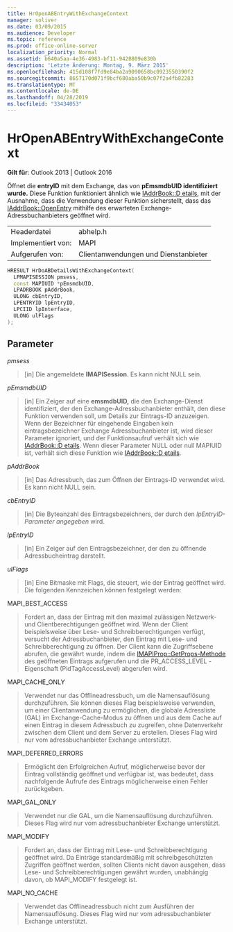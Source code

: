 ```yaml
---
title: HrOpenABEntryWithExchangeContext
manager: soliver
ms.date: 03/09/2015
ms.audience: Developer
ms.topic: reference
ms.prod: office-online-server
localization_priority: Normal
ms.assetid: b640a5aa-4e36-4983-bf11-9428809e830b
description: 'Letzte Änderung: Montag, 9. März 2015'
ms.openlocfilehash: 415d108f7fd9e84ba2a9090658bc0923550390f2
ms.sourcegitcommit: 8657170d071f9bcf680aba50b9c07f2a4fb82283
ms.translationtype: MT
ms.contentlocale: de-DE
ms.lasthandoff: 04/28/2019
ms.locfileid: "33434053"
---
```

# <a name="hropenabentrywithexchangecontext"></a>HrOpenABEntryWithExchangeContext

  
  
**Gilt für**: Outlook 2013 | Outlook 2016 
  
Öffnet die **entryID** mit dem Exchange, das von **pEmsmdbUID identifiziert wurde.** Diese Funktion funktioniert ähnlich wie [IAddrBook::D etails,](iaddrbook-details.md) mit der Ausnahme, dass die Verwendung dieser Funktion sicherstellt, dass das [IAddrBook::OpenEntry](iaddrbook-openentry.md) mithilfe des erwarteten Exchange-Adressbuchanbieters geöffnet wird. 
  
|||
|:-----|:-----|
|Headerdatei  <br/> |abhelp.h  <br/> |
|Implementiert von:  <br/> |MAPI  <br/> |
|Aufgerufen von:  <br/> |Clientanwendungen und Dienstanbieter  <br/> |
   
```cpp
HRESULT HrDoABDetailsWithExchangeContext(
  LPMAPISESSION pmsess,
  const MAPIUID *pEmsmdbUID,
  LPADRBOOK pAddrBook,
  ULONG cbEntryID,
  LPENTRYID lpEntryID,
  LPCIID lpInterface,
  ULONG ulFlags
);
```

## <a name="parameters"></a>Parameter

 _pmsess_
  
> [in] Die angemeldete **IMAPISession**. Es kann nicht NULL sein.
    
 _pEmsmdbUID_
  
> [in] Ein Zeiger auf eine **emsmdbUID,** die den Exchange-Dienst identifiziert, der den Exchange-Adressbuchanbieter enthält, den diese Funktion verwenden soll, um Details zur Eintrags-ID anzuzeigen. Wenn der Bezeichner für eingehende Eingaben kein eintragsbezeichner Exchange Adressbuchanbieter ist, wird dieser Parameter ignoriert, und der Funktionsaufruf verhält sich wie [IAddrBook::D etails](iaddrbook-details.md). Wenn dieser Parameter NULL oder null MAPIUID ist, verhält sich diese Funktion wie [IAddrBook::D etails](iaddrbook-details.md).
    
 _pAddrBook_
  
> [in] Das Adressbuch, das zum Öffnen der Eintrags-ID verwendet wird. Es kann nicht NULL sein.
    
 _cbEntryID_
  
> [in] Die Byteanzahl des Eintragsbezeichners, der durch den  _lpEntryID-Parameter angegeben_ wird. 
    
 _lpEntryID_
  
>  [in] Ein Zeiger auf den Eintragsbezeichner, der den zu öffnende Adressbucheintrag darstellt. 
    
 _ulFlags_
  
> [in] Eine Bitmaske mit Flags, die steuert, wie der Eintrag geöffnet wird. Die folgenden Kennzeichen können festgelegt werden:
    
MAPI_BEST_ACCESS
  
> Fordert an, dass der Eintrag mit den maximal zulässigen Netzwerk- und Clientberechtigungen geöffnet wird. Wenn der Client beispielsweise über Lese- und Schreibberechtigungen verfügt, versucht der Adressbuchanbieter, den Eintrag mit Lese- und Schreibberechtigung zu öffnen. Der Client kann die Zugriffsebene abrufen, die gewährt wurde, indem die [IMAPIProp::GetProps-Methode](imapiprop-getprops.md) des geöffneten Eintrags aufgerufen und die PR_ACCESS_LEVEL -Eigenschaft (PidTagAccessLevel) abgerufen wird. 
    
MAPI_CACHE_ONLY
  
> Verwendet nur das Offlineadressbuch, um die Namensauflösung durchzuführen. Sie können dieses Flag beispielsweise verwenden, um einer Clientanwendung zu ermöglichen, die globale Adressliste (GAL) im Exchange-Cache-Modus zu öffnen und aus dem Cache auf einen Eintrag in diesem Adressbuch zu zugreifen, ohne Datenverkehr zwischen dem Client und dem Server zu erstellen. Dieses Flag wird nur vom adressbuchanbieter Exchange unterstützt.
    
MAPI_DEFERRED_ERRORS
  
> Ermöglicht den Erfolgreichen Aufruf, möglicherweise bevor der Eintrag vollständig geöffnet und verfügbar ist, was bedeutet, dass nachfolgende Aufrufe des Eintrags möglicherweise einen Fehler zurückgeben.
    
MAPI_GAL_ONLY
  
> Verwendet nur die GAL, um die Namensauflösung durchzuführen. Dieses Flag wird nur vom adressbuchanbieter Exchange unterstützt.
    
MAPI_MODIFY
  
> Fordert an, dass der Eintrag mit Lese- und Schreibberechtigung geöffnet wird. Da Einträge standardmäßig mit schreibgeschützten Zugriffen geöffnet werden, sollten Clients nicht davon ausgehen, dass Lese- und Schreibberechtigungen gewährt wurden, unabhängig davon, ob MAPI_MODIFY festgelegt ist.
    
MAPI_NO_CACHE
  
> Verwendet das Offlineadressbuch nicht zum Ausführen der Namensauflösung. Dieses Flag wird nur vom adressbuchanbieter Exchange unterstützt.
    

